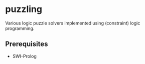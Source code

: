 # puzzling
Various logic puzzle solvers implemented using (constraint) logic programming.

## Prerequisites

* SWI-Prolog
